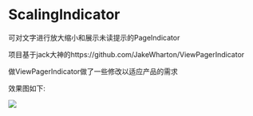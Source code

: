 # ScalingIndicator
可对文字进行放大缩小和展示未读提示的PageIndicator <br />

项目基于jack大神的https://github.com/JakeWharton/ViewPagerIndicator   <br />

做ViewPagerIndicator做了一些修改以适应产品的需求 <br/>

效果图如下: <br />

![](https://raw.githubusercontent.com/jiang111/ScalingIndicator/master/art/demo.gif)

